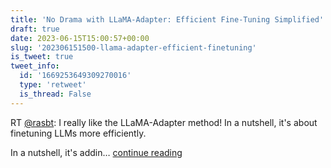 ```yaml
---
title: 'No Drama with LLaMA-Adapter: Efficient Fine-Tuning Simplified'
draft: true
date: 2023-06-15T15:00:57+00:00
slug: '202306151500-llama-adapter-efficient-finetuning'
is_tweet: true
tweet_info:
  id: '1669253649309270016'
  type: 'retweet'
  is_thread: False
---
```




RT [@rasbt](https://x.com/rasbt): I really like the LLaMA-Adapter method! 
In a nutshell, it's about finetuning LLMs more efficiently. 

In a nutshell, it's addin… [continue reading](https://x.com/sytelus/status/1669253649309270016)
